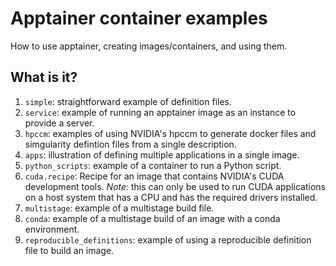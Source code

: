 # Apptainer container examples

How to use apptainer, creating images/containers, and using them.


## What is it?

1. `simple`: straightforward example of definition files.
1. `service`: example of running an apptainer image as an instance
    to provide a server.
1. `hpccm`: examples of using NVIDIA's hpccm to generate docker files and
   simgularity defintion files from a single description.
1. `apps`: illustration of defining multiple applications in a single
   image.
1. `python_scripts`: example of a container to run a Python script.
1. `cuda.recipe`: Recipe for an image that contains NVIDIA's CUDA
   development tools.  *Note:* this can only be used to run CUDA
   applications on a host system that has a CPU and has the required
   drivers installed.
1. `multistage`: example of a multistage build file.
1. `conda`: example of a multistage build of an image with a conda
   environment.
1. `reproducible_definitions`: example of using a reproducible definition
   file to build an image.
